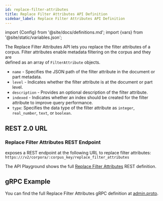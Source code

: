 ```yaml
---
id: replace-filter-attributes
title: Replace Filter Attributes API Definition
sidebar_label: Replace Filter Attributes API Definition
---
```


import {Config} from '@site/docs/definitions.md';
import {vars} from '@site/static/variables.json';

The Replace Filter Attributes API lets you replace the filter attributes of a 
corpus. Filter attributes enable metadata filtering on the corpus and they are  
defined as an array of `FilterAttribute` objects.

* `name` - Specifies the JSON path of the filter attribute in the document 
  or part metadata.
* `level` - Indicates whether the filter attribute is at the document or 
  part level.
* `description` - Provides an optional description of the filter attribute.
* `indexed` - Indicates whether an index should be created for the filter 
  attribute to improve query performance.
* `type`: Specifies the data type of the filter attribute as `integer`, 
  `real_number`, `text`, or `boolean`.

## REST 2.0 URL

### Replace Filter Attributes REST Endpoint

<Config v="names.product"/> exposes a REST endpoint at the following URL
to replace filter attributes:
<code>https://<Config v="domains.rest.admin"/>/v2/corpora/:corpus_key/replace_filter_attributes</code>

The API Playground shows the full [Replace Filter Attributes](/docs/rest-api/replace-filter-attributes) REST definition.

## gRPC Example

You can find the full Replace Filter Attributes gRPC definition at [admin.proto](https://github.com/vectara/protos/blob/main/admin.proto).
